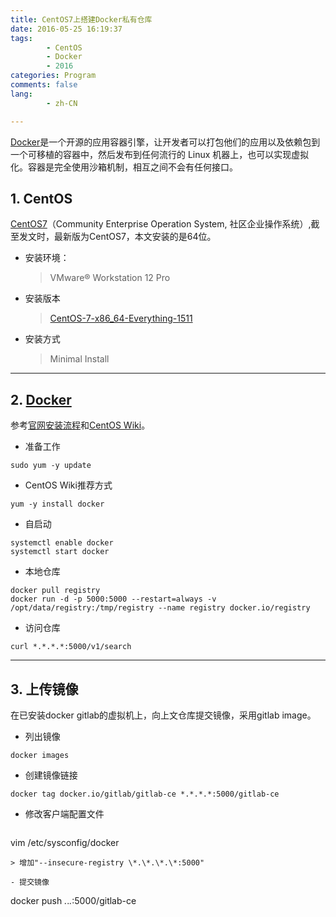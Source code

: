 ```yaml
---
title: CentOS7上搭建Docker私有仓库
date: 2016-05-25 16:19:37
tags:
        - CentOS
        - Docker
        - 2016
categories: Program
comments: false
lang:
        - zh-CN

---
```

[Docker](https://www.docker.com/)是一个开源的应用容器引擎，让开发者可以打包他们的应用以及依赖包到一个可移植的容器中，然后发布到任何流行的 Linux 机器上，也可以实现虚拟化。容器是完全使用沙箱机制，相互之间不会有任何接口。
<!-- more -->

## **1. CentOS** ##

[CentOS7](https://www.centos.org/)（Community Enterprise Operation System, 社区企业操作系统）,截至发文时，最新版为CentOS7，本文安装的是64位。

- 安装环境：

    > VMware® Workstation 12 Pro

- 安装版本

    > [CentOS-7-x86_64-Everything-1511](https://www.centos.org/download/) 

- 安装方式

    > Minimal Install



----------
## **2. [Docker](https://www.docker.com/)** ##
参考[官网安装流程](https://docs.docker.com/engine/installation/linux/centos/)和[CentOS Wiki](https://wiki.centos.org/zh/Cloud/Docker?highlight=%28docker%29)。
- 准备工作
```
sudo yum -y update
```
- CentOS Wiki推荐方式
```
yum -y install docker
```

- 自启动
```
systemctl enable docker
systemctl start docker
```

- 本地仓库
```
docker pull registry
docker run -d -p 5000:5000 --restart=always -v /opt/data/registry:/tmp/registry --name registry docker.io/registry
```

- 访问仓库
```
curl *.*.*.*:5000/v1/search
```

----------
## **3. 上传镜像** ##
在已安装docker gitlab的虚拟机上，向上文仓库提交镜像，采用gitlab image。

- 列出镜像
```
docker images
```
- 创建镜像链接
```
docker tag docker.io/gitlab/gitlab-ce *.*.*.*:5000/gitlab-ce
```
- 修改客户端配置文件
> ```
vim /etc/sysconfig/docker
```
> 增加"--insecure-registry \*.\*.\*.\*:5000"

- 提交镜像
```
docker push *.*.*.*:5000/gitlab-ce
```